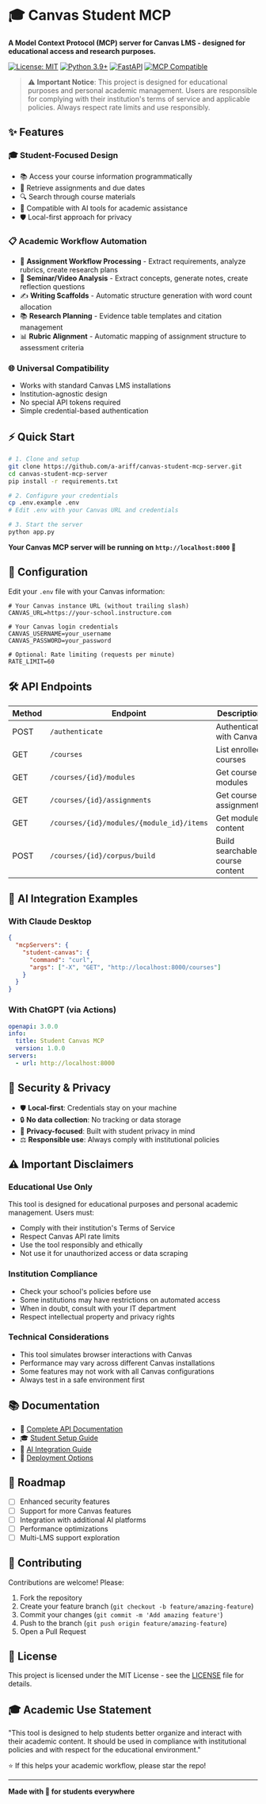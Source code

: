 # 🎓 Canvas Student MCP

**A Model Context Protocol (MCP) server for Canvas LMS - designed for educational access and research purposes.**

[![License: MIT](https://img.shields.io/badge/License-MIT-yellow.svg)](https://opensource.org/licenses/MIT)
[![Python 3.9+](https://img.shields.io/badge/python-3.9+-blue.svg)](https://www.python.org/downloads/)
[![FastAPI](https://img.shields.io/badge/FastAPI-0.100+-00a393.svg)](https://fastapi.tiangolo.com)
[![MCP Compatible](https://img.shields.io/badge/MCP-Compatible-purple.svg)](https://modelcontextprotocol.io/)

> ⚠️ **Important Notice**: This project is designed for educational purposes and personal academic management. Users are responsible for complying with their institution's terms of service and applicable policies. Always respect rate limits and use responsibly.

## ✨ Features

### 🎓 Student-Focused Design
- 📚 Access your course information programmatically
- 📝 Retrieve assignments and due dates
- 🔍 Search through course materials
- 🤖 Compatible with AI tools for academic assistance
- 🛡️ Local-first approach for privacy

### 📋 Academic Workflow Automation
- 📑 **Assignment Workflow Processing** - Extract requirements, analyze rubrics, create research plans
- 🎥 **Seminar/Video Analysis** - Extract concepts, generate notes, create reflection questions
- ✍️ **Writing Scaffolds** - Automatic structure generation with word count allocation
- 📚 **Research Planning** - Evidence table templates and citation management
- 📊 **Rubric Alignment** - Automatic mapping of assignment structure to assessment criteria

### 🌐 Universal Compatibility
- Works with standard Canvas LMS installations
- Institution-agnostic design
- No special API tokens required
- Simple credential-based authentication

## ⚡ Quick Start

```bash
# 1. Clone and setup
git clone https://github.com/a-ariff/canvas-student-mcp-server.git
cd canvas-student-mcp-server
pip install -r requirements.txt

# 2. Configure your credentials
cp .env.example .env
# Edit .env with your Canvas URL and credentials

# 3. Start the server
python app.py
```

**Your Canvas MCP server will be running on `http://localhost:8000` 🎉**

## 🔧 Configuration

Edit your `.env` file with your Canvas information:

```env
# Your Canvas instance URL (without trailing slash)
CANVAS_URL=https://your-school.instructure.com

# Your Canvas login credentials
CANVAS_USERNAME=your_username
CANVAS_PASSWORD=your_password

# Optional: Rate limiting (requests per minute)
RATE_LIMIT=60
```

## 🛠️ API Endpoints

| Method | Endpoint | Description |
|--------|----------|-------------|
| POST | `/authenticate` | Authenticate with Canvas |
| GET | `/courses` | List enrolled courses |
| GET | `/courses/{id}/modules` | Get course modules |
| GET | `/courses/{id}/assignments` | Get course assignments |
| GET | `/courses/{id}/modules/{module_id}/items` | Get module content |
| POST | `/courses/{id}/corpus/build` | Build searchable course content |

## 🤖 AI Integration Examples

### With Claude Desktop

```json
{
  "mcpServers": {
    "student-canvas": {
      "command": "curl",
      "args": ["-X", "GET", "http://localhost:8000/courses"]
    }
  }
}
```

### With ChatGPT (via Actions)

```yaml
openapi: 3.0.0
info:
  title: Student Canvas MCP
  version: 1.0.0
servers:
  - url: http://localhost:8000
```

## 🔐 Security & Privacy

- 🛡️ **Local-first**: Credentials stay on your machine
- 🔒 **No data collection**: No tracking or data storage
- 🚫 **Privacy-focused**: Built with student privacy in mind
- ⚖️ **Responsible use**: Always comply with institutional policies

## ⚠️ Important Disclaimers

### Educational Use Only
This tool is designed for educational purposes and personal academic management. Users must:
- Comply with their institution's Terms of Service
- Respect Canvas API rate limits
- Use the tool responsibly and ethically
- Not use it for unauthorized access or data scraping

### Institution Compliance
- Check your school's policies before use
- Some institutions may have restrictions on automated access
- When in doubt, consult with your IT department
- Respect intellectual property and privacy rights

### Technical Considerations
- This tool simulates browser interactions with Canvas
- Performance may vary across different Canvas installations
- Some features may not work with all Canvas configurations
- Always test in a safe environment first

## 📚 Documentation

- 📖 [Complete API Documentation](docs/API.md)
- 🎓 [Student Setup Guide](docs/STUDENT_GUIDE.md)
- 🤖 [AI Integration Guide](docs/INTEGRATION.md)
- 🚀 [Deployment Options](docs/DEPLOYMENT.md)

## 🌟 Roadmap

- [ ] Enhanced security features
- [ ] Support for more Canvas features
- [ ] Integration with additional AI platforms
- [ ] Performance optimizations
- [ ] Multi-LMS support exploration

## 🤝 Contributing

Contributions are welcome! Please:

1. Fork the repository
2. Create your feature branch (`git checkout -b feature/amazing-feature`)
3. Commit your changes (`git commit -m 'Add amazing feature'`)
4. Push to the branch (`git push origin feature/amazing-feature`)
5. Open a Pull Request

## 📄 License

This project is licensed under the MIT License - see the [LICENSE](LICENSE) file for details.

## 🎓 Academic Use Statement

"This tool is designed to help students better organize and interact with their academic content. It should be used in compliance with institutional policies and with respect for the educational environment."

⭐ If this helps your academic workflow, please star the repo!

---

**Made with 💙 for students everywhere**

